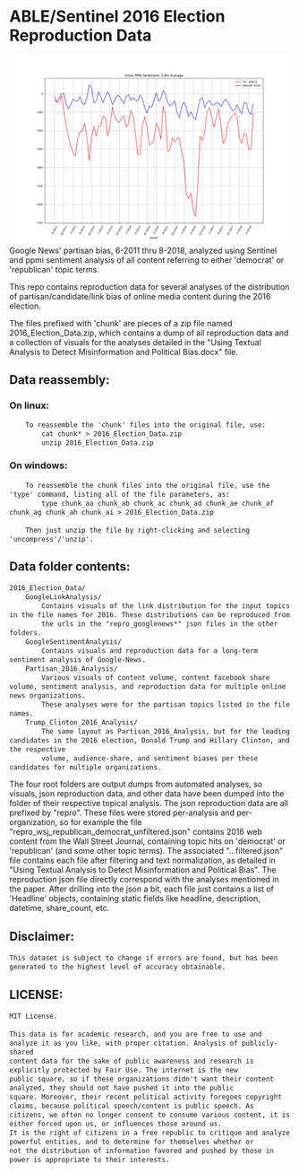 # ABLE/Sentinel 2016 Election Reproduction Data

![](googlenews_rnc_liberals_ppmi_smoothed_2bin_avg.png)
Google News' partisan bias, 6-2011 thru 8-2018, analyzed using Sentinel and ppmi sentiment analysis of all
content referring to either 'democrat' or 'republican' topic terms.

This repo contains reproduction data for several analyses of the distribution of partisan/candidate/link
bias of online media content during the 2016 election.

The files prefixed with 'chunk' are pieces of a zip file named 2016_Election_Data.zip,
which contains a dump of all reproduction data and a collection of visuals for the analyses
detailed in the "Using Textual Analysis to Detect Misinformation and Political Bias.docx" file.

## Data reassembly:
###	On linux:
		To reassemble the 'chunk' files into the original file, use:
			cat chunk* > 2016_Election_Data.zip
			unzip 2016_Election_Data.zip

###	On windows:
		To reassemble the chunk files into the original file, use the 'type' command, listing all of the file parameters, as:
			type chunk_aa chunk_ab chunk_ac chunk_ad chunk_ae chunk_af chunk_ag chunk_ah chunk_ai > 2016_Election_Data.zip

		Then just unzip the file by right-clicking and selecting 'uncompress'/'unzip'.


## Data folder contents:
	2016_Election_Data/
		GoogleLinkAnalysis/
			Contains visuals of the link distribution for the input topics in the file names for 2016. These distributions can be reproduced from
			the urls in the "repro_googlenews*" json files in the other folders. 
		GoogleSentimentAnalysis/
			Contains visuals and reproduction data for a long-term sentiment analysis of Google-News.
		Partisan_2016_Analysis/
			Various visuals of content volume, content facebook share volume, sentiment analysis, and reproduction data for multiple online news organizations.
			These analyses were for the partisan topics listed in the file names.
		Trump_Clinton_2016_Analysis/
			The same layout as Partisan_2016_Analysis, but for the leading candidates in the 2016 election, Donald Trump and Hillary Clinton, and the respective
			volume, audience-share, and sentiment biases per these candidates for multiple organizations.


The four root folders are output dumps from automated analyses, so visuals, json reproduction data, and other data have
been dumped into the folder of their respective topical analysis. The json reproduction data are all prefixed by
"repro". These files were stored per-analysis and per-organization, so for example the file "repro_wsj_republican_democrat_unfiltered.json"
contains 2016 web content from the Wall Street Journal, containing topic hits on 'democrat' or 'republican' (and
some other topic terms). The associated "...filtered.json" file contains each file after filtering and text normalization,
as detailed in "Using Textual Analysis to Detect Misinformation and Political Bias". The reproduction json
file directly correspond with the analyses mentioned in the paper. After drilling into the json a bit, each file just
contains a list of 'Headline' objects, containing static fields like headline, description, datetime, share_count, etc.


## Disclaimer:
	This dataset is subject to change if errors are found, but has been generated to the highest level of accuracy obtainable.


## LICENSE:
	MIT License.

	This data is for academic research, and you are free to use and analyze it as you like, with proper citation. Analysis of publicly-shared 
	content data for the sake of public awareness and research is explicitly protected by Fair Use. The internet is the new
	public square, so if these organizations didn't want their content analyzed, they should not have pushed it into the public
	square. Moreover, their recent political activity foregoes copyright claims, because political speech/content is public speech. As
	citizens, we often no longer consent to consume various content, it is either forced upon us, or influences those around us.
	It is the right of citizens in a free republic to critique and analyze powerful entities, and to determine for themselves whether or
	not the distribution of information favored and pushed by those in power is appropriate to their interests.

